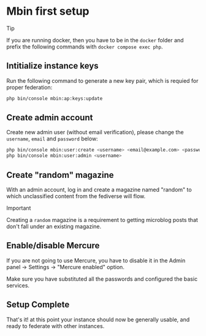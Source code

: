 # Mbin first setup

> [!TIP]
> If you are running docker, then you have to be in the `docker` folder and prefix the following commands with
> `docker compose exec php`.

## Intitialize instance keys

Run the following command to generate a new key pair, which is requied for proper federation:

```bash
php bin/console mbin:ap:keys:update
```

## Create admin account

Create new admin user (without email verification), please change the `username`, `email` and `password` below:

```bash
php bin/console mbin:user:create <username> <email@example.com> <password>
php bin/console mbin:user:admin <username>
```

## Create "random" magazine

With an admin account, log in and create a magazine named "random" to which unclassified content from the fediverse will flow.

> [!IMPORTANT]
> Creating a `random` magazine is a requirement to getting microblog posts that don't fall under an existing magazine.

## Enable/disable Mercure

If you are not going to use Mercure, you have to disable it in the Admin panel -> Settings -> "Mercure enabled" option.

Make sure you have substituted all the passwords and configured the basic services.

## Setup Complete

That's it! at this point your instance should now be generally usable, and ready to federate with other instances.
